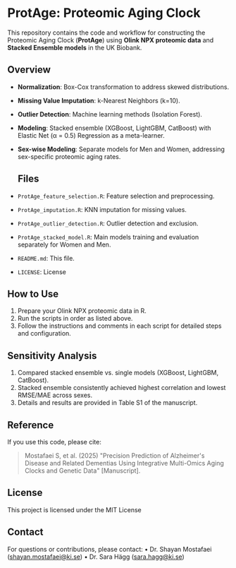 # ProtAge: Proteomic Aging Clock

This repository contains the code and workflow for constructing the Proteomic Aging Clock (**ProtAge**) using **Olink NPX proteomic data** and **Stacked Ensemble models** in the UK Biobank.

## Overview

- **Normalization**: Box-Cox transformation to address skewed distributions.
- **Missing Value Imputation**: k-Nearest Neighbors (k=10).
- **Outlier Detection**: Machine learning methods (Isolation Forest). 
- **Modeling**: Stacked ensemble (XGBoost, LightGBM, CatBoost) with Elastic Net (α = 0.5) Regression as a meta-learner. 
- **Sex-wise Modeling**: Separate models for Men and Women, addressing sex-specific proteomic aging rates.

  ## Files

- `ProtAge_feature_selection.R`: Feature selection and preprocessing.
- `ProtAge_imputation.R`: KNN imputation for missing values.
- `ProtAge_outlier_detection.R`: Outlier detection and exclusion.
- `ProtAge_stacked_model.R`: Main models training and evaluation separately for Women and Men. 
- `README.md`: This file.
- `LICENSE`: License

## How to Use

1. Prepare your Olink NPX proteomic data in R.
2. Run the scripts in order as listed above.
3. Follow the instructions and comments in each script for detailed steps and configuration.

## Sensitivity Analysis

1. Compared stacked ensemble vs. single models (XGBoost, LightGBM, CatBoost).
2. Stacked ensemble consistently achieved highest correlation and lowest RMSE/MAE across sexes.
3. Details and results are provided in Table S1 of the manuscript. 

## Reference

If you use this code, please cite:

> Mostafaei S, et al. (2025) "Precision Prediction of Alzheimer's Disease and Related Dementias Using Integrative Multi-Omics Aging Clocks and Genetic Data" [Manuscript].  

## License

This project is licensed under the MIT License

## Contact

For questions or contributions, please contact: • Dr. Shayan Mostafaei (shayan.mostafaei@ki.se) • Dr. Sara Hägg (sara.hagg@ki.se)

